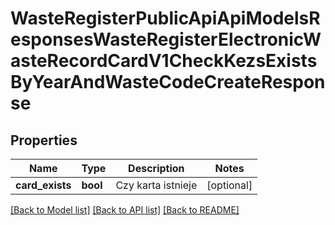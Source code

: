 # WasteRegisterPublicApiApiModelsResponsesWasteRegisterElectronicWasteRecordCardV1CheckKezsExistsByYearAndWasteCodeCreateResponse

## Properties
Name | Type | Description | Notes
------------ | ------------- | ------------- | -------------
**card_exists** | **bool** | Czy karta istnieje | [optional] 

[[Back to Model list]](../README.md#documentation-for-models) [[Back to API list]](../README.md#documentation-for-api-endpoints) [[Back to README]](../README.md)


